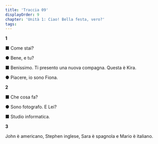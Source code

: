 ```yaml
---
title: 'Traccia 09'
displayOrder: 9
chapter: 'Unità 1: Ciao! Bella festa, vero?'
tags:
---
```


**1**

■ Come stai?

● Bene, e tu?

■ Benissimo. Ti presento una nuova compagna. Questa è Kira.

● Piacere, io sono Fiona.

**2**

■ Che cosa fa?

● Sono fotografo. E Lei?

■ Studio informatica.

**3**

John è americano, Stephen inglese, Sara è spagnola e Mario è italiano.
